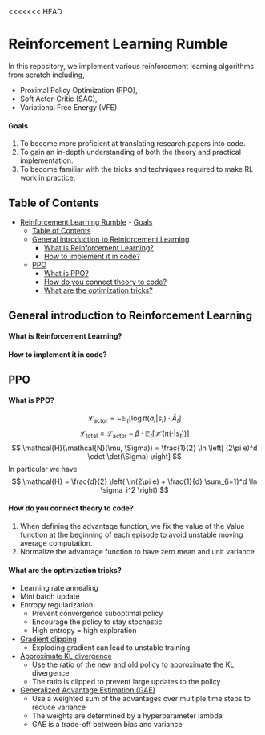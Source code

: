 <<<<<<< HEAD
# Reinforcement Learning Rumble

In this repository, we implement various reinforcement learning algorithms from scratch including,
- Proximal Policy Optimization (PPO),
- Soft Actor-Critic (SAC),
- Variational Free Energy (VFE).

#### Goals

1. To become more proficient at translating research papers into code.
2. To gain an in-depth understanding of both the theory and practical implementation.
3. To become familiar with the tricks and techniques required to make RL work in practice.

## Table of Contents

- [Reinforcement Learning Rumble](#reinforcement-learning-rumble)
      - [Goals](#goals)
  - [Table of Contents](#table-of-contents)
  - [General introduction to Reinforcement Learning](#general-introduction-to-reinforcement-learning)
      - [What is Reinforcement Learning?](#what-is-reinforcement-learning)
      - [How to implement it in code?](#how-to-implement-it-in-code)
  - [PPO](#ppo)
      - [What is PPO?](#what-is-ppo)
      - [How do you connect theory to code?](#how-do-you-connect-theory-to-code)
      - [What are the optimization tricks?](#what-are-the-optimization-tricks)

## General introduction to Reinforcement Learning

#### What is Reinforcement Learning?

#### How to implement it in code?

## PPO 

#### What is PPO? 

$$
\mathcal{L}_{\text{actor}} = -\mathbb{E}_{t} \left[ \log \pi(a_t | s_t) \cdot \hat{A}_t \right]
$$
$$
\mathcal{L}_{\text{total}} = \mathcal{L}_{\text{actor}} - \beta \cdot \mathbb{E}_{t}[\mathcal{H}(\pi(\cdot | s_t))]
$$
$$
\mathcal{H}(\mathcal{N}(\mu, \Sigma)) = \frac{1}{2} \ln \left[ (2\pi e)^d \cdot \det(\Sigma) \right]
$$
In particular we have 
$$
\mathcal{H} = \frac{d}{2} \left( \ln(2\pi e) + \frac{1}{d} \sum_{i=1}^d \ln \sigma_i^2 \right)
$$

#### How do you connect theory to code?

1. When defining the advantage function, we fix the value of the Value function at the beginning of each episode to avoid unstable moving average computation.
2. Normalize the advantage function to have zero mean and unit variance

#### What are the optimization tricks?

- Learning rate annealing
- Mini batch update
- Entropy regularization
  - Prevent convergence suboptimal policy
  - Encourage the policy to stay stochastic 
  - High entropy = high exploration
- [Gradient clipping](https://docs.pytorch.org/docs/stable/generated/torch.nn.utils.clip_grad_norm_.html)
  - Exploding gradient can lead to unstable training 
- [Approximate KL divergence](http://joschu.net/blog/kl-approx.html)
  - Use the ratio of the new and old policy to approximate the KL divergence
  - The ratio is clipped to prevent large updates to the policy
- [Generalized Advantage Estimation (GAE)](https://arxiv.org/abs/1506.02438)
  - Use a weighted sum of the advantages over multiple time steps to reduce variance
  - The weights are determined by a hyperparameter lambda
  - GAE is a trade-off between bias and variance
